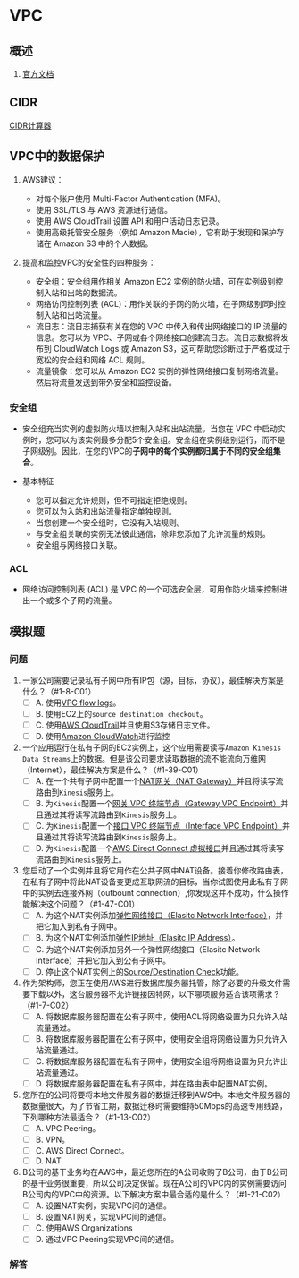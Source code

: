 # VPC

## 概述

1. [官方文档](https://docs.aws.amazon.com/zh_cn/vpc/latest/userguide/what-is-amazon-vpc.html)

## CIDR

[CIDR计算器](http://www.subnet-calculator.com/cidr.php)

## VPC中的数据保护

1. AWS建议：
   - 对每个账户使用 Multi-Factor Authentication (MFA)。
   - 使用 SSL/TLS 与 AWS 资源进行通信。
   - 使用 AWS CloudTrail 设置 API 和用户活动日志记录。
   - 使用高级托管安全服务（例如 Amazon Macie），它有助于发现和保护存储在 Amazon S3 中的个人数据。
 
 2. 提高和监控VPC的安全性的四种服务：
    - 安全组：安全组用作相关 Amazon EC2 实例的防火墙，可在实例级别控制入站和出站的数据流。
    - 网络访问控制列表 (ACL)：用作关联的子网的防火墙，在子网级别同时控制入站和出站流量。
    - 流日志：流日志捕获有关在您的 VPC 中传入和传出网络接口的 IP 流量的信息。您可以为 VPC、子网或各个网络接口创建流日志。流日志数据将发布到 CloudWatch Logs 或 Amazon S3，这可帮助您诊断过于严格或过于宽松的安全组和网络 ACL 规则。
    - 流量镜像：您可以从 Amazon EC2 实例的弹性网络接口复制网络流量。然后将流量发送到带外安全和监控设备。

### 安全组

- 安全组充当实例的虚拟防火墙以控制入站和出站流量。当您在 VPC 中启动实例时，您可以为该实例最多分配5个安全组。安全组在实例级别运行，而不是子网级别。因此，在您的VPC的**子网中的每个实例都归属于不同的安全组集合**。

- 基本特征
   - 您可以指定允许规则，但不可指定拒绝规则。
   - 您可以为入站和出站流量指定单独规则。
   - 当您创建一个安全组时，它没有入站规则。
   - 与安全组关联的实例无法彼此通信，除非您添加了允许流量的规则。
   - 安全组与网络接口关联。
   
### ACL

- 网络访问控制列表 (ACL) 是 VPC 的一个可选安全层，可用作防火墙来控制进出一个或多个子网的流量。

## 模拟题

### 问题

1. 一家公司需要记录私有子网中所有IP包（源，目标，协议），最佳解决方案是什么？（#1-8-C01）
   - [ ] A. 使用[VPC flow logs](https://docs.aws.amazon.com/zh_cn/vpc/latest/userguide/flow-logs.html)。
   - [ ] B. 使用EC2上的`source destination checkout`。
   - [ ] C. 使用[AWS CloudTrail](https://docs.aws.amazon.com/zh_cn/awscloudtrail/latest/userguide/cloudtrail-user-guide.html)并且使用S3存储日志文件。
   - [ ] D. 使用[Amazon CloudWatch](https://docs.aws.amazon.com/zh_cn/AmazonCloudWatch/latest/monitoring/WhatIsCloudWatch.html)进行监控
   
2. 一个应用运行在私有子网的EC2实例上，这个应用需要读写`Amazon Kinesis Data Streams`上的数据。但是该公司要求读取数据的流不能流向万维网（Internet），最佳解决方案是什么？（#1-39-C01）
   - [ ] A. 在一个共有子网中配置一个[NAT网关（NAT Gateway）](https://docs.aws.amazon.com/zh_cn/vpc/latest/userguide/vpc-nat-gateway.html)并且将读写流路由到`Kinesis`服务上。
   - [ ] B. 为`Kinesis`配置一个[网关 VPC 终端节点（Gateway VPC Endpoint）](https://docs.aws.amazon.com/zh_cn/vpc/latest/userguide/vpce-gateway.html)并且通过其将读写流路由到`Kinesis`服务上。
   - [ ] C. 为`Kinesis`配置一个[接口 VPC 终端节点（Interface VPC Endpoint）](https://docs.aws.amazon.com/zh_cn/vpc/latest/userguide/vpce-interface.html)并且通过其将读写流路由到`Kinesis`服务上。
   - [ ] D. 为`Kinesis`配置一个[AWS Direct Connect 虚拟接口](https://docs.aws.amazon.com/zh_cn/directconnect/latest/UserGuide/WorkingWithVirtualInterfaces.html)并且通过其将读写流路由到`Kinesis`服务上。

3. 您启动了一个实例并且将它用作在公共子网中NAT设备。接着你修改路由表，在私有子网中将此NAT设备变更成互联网流的目标，当你试图使用此私有子网中的实例去连接外网（outbount connection）,你发现这并不成功，什么操作能解决这个问题？（#1-47-C01）
   - [ ] A. 为这个NAT实例添加[弹性网络接口（Elasitc Network Interface）](https://docs.aws.amazon.com/zh_cn/AWSEC2/latest/UserGuide/using-eni.html)，并把它加入到私有子网中。
   - [ ] B. 为这个NAT实例添加[弹性IP地址（Elasitc IP Address）](hhttps://docs.aws.amazon.com/zh_cn/AWSEC2/latest/UserGuide/elastic-ip-addresses-eip.html)。
   - [ ] C. 为这个NAT实例添加另外一个弹性网络接口（Elasitc Network Interface）并把它加入到公有子网中。
   - [ ] D. 停止这个NAT实例上的[Source/Destination Check](https://docs.aws.amazon.com/zh_cn/vpc/latest/userguide/VPC_NAT_Instance.html)功能。

4. 作为架构师，您正在使用AWS进行数据库服务器托管，除了必要的升级文件需要下载以外，这台服务器不允许链接因特网，以下哪项服务适合该项需求？（#1-7-C02）
   - [ ] A. 将数据库服务器配置在公有子网中，使用ACL将网络设置为只允许入站流量通过。
   - [ ] B. 将数据库服务器配置在公有子网中，使用安全组将网络设置为只允许入站流量通过。
   - [ ] C. 将数据库服务器配置在私有子网中，使用安全组将网络设置为只允许出站流量通过。
   - [ ] D. 将数据库服务器配置在私有子网中，并在路由表中配置NAT实例。

5. 您所在的公司将要将本地文件服务器的数据迁移到AWS中。本地文件服务器的数据量很大，为了节省工期，数据迁移时需要维持50Mbps的高速专用线路，下列哪种方法最适合？（#1-13-C02）
   - [ ] A. VPC Peering。
   - [ ] B. VPN。
   - [ ] C. AWS Direct Connect。
   - [ ] D. NAT

5. B公司的基干业务均在AWS中，最近您所在的A公司收购了B公司，由于B公司的基干业务很重要，所以公司决定保留。现在A公司的VPC内的实例需要访问B公司内的VPC中的资源。以下解决方案中最合适的是什么？（#1-21-C02）
   - [ ] A. 设置NAT实例，实现VPC间的通信。
   - [ ] B. 设置NAT网关，实现VPC间的通信。
   - [ ] C. 使用AWS Organizations
   - [ ] D. 通过VPC Peering实现VPC间的通信。

### 解答
